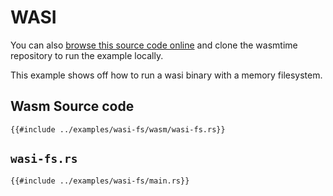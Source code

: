# WASI

You can also [browse this source code online][code] and clone the wasmtime
repository to run the example locally.

[code]: https://github.com/bytecodealliance/wasmtime/blob/main/examples/wasi/main.rs

This example shows off how to run a wasi binary with a memory filesystem.

## Wasm Source code

```rust,ignore
{{#include ../examples/wasi-fs/wasm/wasi-fs.rs}}
```


## `wasi-fs.rs`

```rust,ignore
{{#include ../examples/wasi-fs/main.rs}}
```
